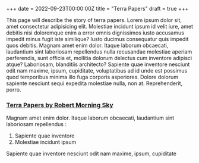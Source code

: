 +++
date = 2022-09-23T00:00:00Z
title = "Terra Papers"
draft = true
+++

This page will describe the story of terra papers. Lorem ipsum dolor sit, amet consectetur adipisicing elit. Molestiae incidunt ipsum id velit iure, amet debitis nisi doloremque enim a error omnis dignissimos iusto accusamus impedit minus fugit iste similique? Iusto ducimus consequatur quis impedit quos debitis. Magnam amet enim dolor. Itaque laborum obcaecati, laudantium sint laboriosam repellendus nulla recusandae molestiae aperiam perferendis, sunt officia et, mollitia dolorum delectus cum inventore adipisci atque? Laboriosam, blanditiis architecto? Sapiente quae inventore nesciunt odit nam maxime, ipsum, cupiditate, voluptatibus ad id unde est possimus quod temporibus minima illo fuga corporis asperiores. Dolore dolorum sapiente nesciunt sequi expedita molestiae nulla, non at. Reprehenderit, porro.

### [Terra Papers by Robert Morning Sky](https://ia904508.us.archive.org/24/items/the-terra-papers-by-robert-morning-sky/The%20Terra%20Papers%20by%20Robert%20Morning%20Sky.pdf)

Magnam amet enim dolor. Itaque laborum obcaecati, laudantium sint laboriosam repellendus :

1. Sapiente quae inventore
2. Molestiae incidunt ipsum

Sapiente quae inventore nesciunt odit nam maxime, ipsum, cupiditate